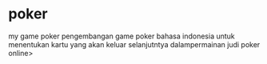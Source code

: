 # poker
my game poker
pengembangan game poker bahasa indonesia
untuk menentukan kartu yang akan keluar selanjutntya dalampermainan judi poker online>
